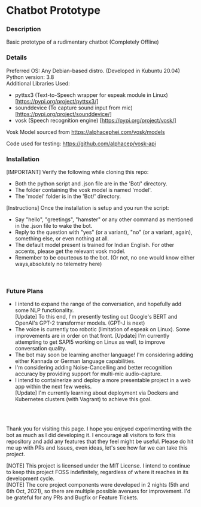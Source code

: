 # Chatbot Prototype
### Description 
Basic prototype of a rudimentary chatbot (Completely Offline)
</br>
### Details
Preferred OS: Any Debian-based distro. (Developed in Kubuntu 20.04)
Python version: 3.8
</br>
Additional Libraries Used: 
* pyttsx3 (Text-to-Speech wrapper for espeak module in Linux) [https://pypi.org/project/pyttsx3/]
* sounddevice (To capture sound input from mic) [https://pypi.org/project/sounddevice/]
* vosk (Speech recognition engine) [https://pypi.org/project/vosk/]

Vosk Model sourced from https://alphacephei.com/vosk/models

Code used for testing: https://github.com/alphacep/vosk-api
</br>

### Installation

[IMPORTANT] Verify the following while cloning this repo:
* Both the python script and .json file are in the 'Bot/' directory.
* The folder containing the vosk model is named 'model'.
* The 'model' folder is in the 'Bot/' directory.


[Instructions] Once the installation is setup and you run the script:
* Say "hello", "greetings", "hamster" or any other command as mentioned in the .json file to wake the bot.
* Reply to the question with "yes" (or a variant), "no" (or a variant, again), something else, or even nothing at all.
* The default model present is trained for Indian English. For other accents, please get the relevant vosk model.
* Remember to be courteous to the bot. (Or not, no one would know either ways,absolutely no telemetry here)

</br>

### Future Plans

* I intend to expand the range of the conversation, and hopefully add some NLP functionality. </br>
  [Update] To this end, I'm presently testing out Google's BERT and OpenAI's GPT-2 transformer models. (GPT-J is next)
* The voice is currently too robotic (limitation of espeak on Linux). Some improvements are in order on that front. 
  [Update] I'm currently attempting to get SAPI5 working on Linux as well, to improve conversation quality.
* The bot may soon be learning another language! I'm considering adding either Kannada or German language capabilities.
* I'm considering adding Noise-Cancelling and better recognition accuracy by providing support for multi-mic audio-capture.
* I intend to containerize and deploy a more presentable project in a web app within the next few weeks. </br>
  [Update] I'm currently learning about deployment via Dockers and Kubernetes clusters (with Vagrant) to achieve this goal.

</br></br>

Thank you for visiting this page. I hope you enjoyed experimenting with the bot as much as I did developing it. I encourage all visitors to fork this repository and add any features that they feel might be useful. Please do hit me up with PRs and Issues, even ideas, let's see how far we can take this project.
</br>

[NOTE] This project is licensed under the MIT License. I intend to continue to keep this project FOSS indefinitely, regardless of where it reaches in its development cycle.
</br>
[NOTE] The core project components were developed in 2 nights (5th and 6th Oct, 2021), so there are multiple possible avenues for improvement. I'd be grateful for any PRs and Bugfix or Feature Tickets.
